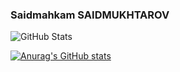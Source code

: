 ### Saidmahkam SAIDMUKHTAROV
![GitHub Stats](https://github-readme-stats.vercel.app/api?username=Saidmukhtarov&theme=dracula)


[![Anurag's GitHub stats](https://github-readme-stats.vercel.app/api?Saidmukhtarov=anuraghazra)](https://github.com/anuraghazra/github-readme-stats)
